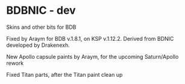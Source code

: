 # BDBNIC - dev 
Skins and other bits for BDB 

Fixed by Araym for BDB v.1.8.1, on KSP v.1.12.2. Derived from BDNIC developed by Drakenexh.

New Apollo capsule paints by Araym, for the upcoming Saturn/Apollo rework

Fixed Titan parts, after the Titan paint clean up
